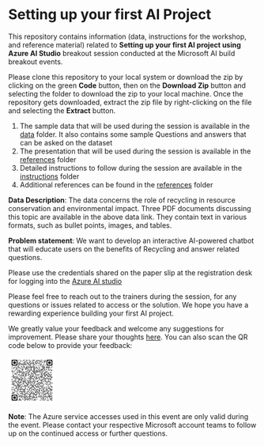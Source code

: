 # Setting up your first AI Project

This repository contains information (data, instructions for the workshop, and reference material) related to **Setting up your first AI project using Azure AI Studio** breakout session conducted at the Microsoft AI build breakout events.

Please clone this repository to your local system or download the zip by clicking on the green **Code** button, then on the **Download Zip** button and selecting the folder to download the zip to your local machine. Once the repository gets downloaded, extract the zip file by right-clicking on the file and selecting the **Extract** button.

1. The sample data that will be used during the session is available in the [data](data) folder. It also contains some sample Questions and answers that can be asked on the dataset
2. The presentation that will be used during the session is available in the [references](references/AI_Build_Presentation.pdf) folder
3. Detailed instructions to follow during the session are available in the [instructions](instructions/ms_hack_steps_ai_studio-v3-participants_copy.pdf) folder
4. Additional references can be found in the [references](references) folder

**Data Description**: The data concerns the role of recycling in resource conservation and environmental impact. Three PDF documents discussing this topic are available in the above data link. They contain text in various formats, such as bullet points, images, and tables.

**Problem statement**: We want to develop an interactive AI-powered chatbot that will educate users on the benefits of Recycling and answer related questions.

Please use the credentials shared on the paper slip at the registration desk for logging into the [Azure AI studio](https://ai.azure.com/)

Please feel free to reach out to the trainers during the session, for any questions or issues related to access or the
solution. We hope you have a rewarding experience building your first AI project.

We greatly value your feedback and welcome any suggestions for improvement. Please share your thoughts [here](https://forms.office.com/r/jTTzUMcp7Q). You can also scan the QR code below to provide your feedback:

[![feedback form](images/README/feedback.png "Feedback form")](https://forms.office.com/r/jTTzUMcp7Q)

**Note**: The Azure service accesses used in this event are only valid during the event. Please contact your respective Microsoft account teams to follow up on the continued access or further questions.
